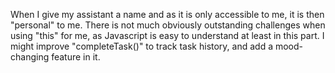 When I give my assistant a name and as it is only accessible to me, it is then "personal" to me. 
There is not much obviously outstanding challenges when using "this" for me, as Javascript is easy to understand at least in this part.
I might improve "completeTask()" to track task history, and add a mood-changing feature in it.